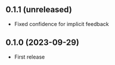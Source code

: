 ## 0.1.1 (unreleased)

- Fixed confidence for implicit feedback

## 0.1.0 (2023-09-29)

- First release
